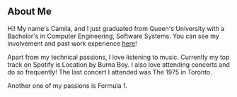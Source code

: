 <h2>About Me</h2>

Hi! My name's Camila, and I just graduated from Queen's University with a Bachelor's in Computer Engineering, Software Systems. You can see my involvement and past work experience [here](https://camizqu.github.io/experience.html)!

Apart from my technical passions, I love listening to music. Currently my top track on Spotify is Location by Burna Boy. I also love attending concerts and do so frequently! The last concert I attended was The 1975 in Toronto.

Another one of my passions is Formula 1. 
